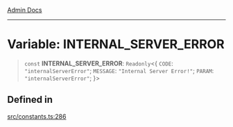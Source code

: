 [Admin Docs](/)

***

# Variable: INTERNAL\_SERVER\_ERROR

> `const` **INTERNAL\_SERVER\_ERROR**: `Readonly`\<\{ `CODE`: `"internalServerError"`; `MESSAGE`: `"Internal Server Error!"`; `PARAM`: `"internalServerError"`; \}\>

## Defined in

[src/constants.ts:286](https://github.com/Suyash878/talawa-api/blob/cfd688207611ba245c99edd8dbaccb2cdbf6a043/src/constants.ts#L286)
